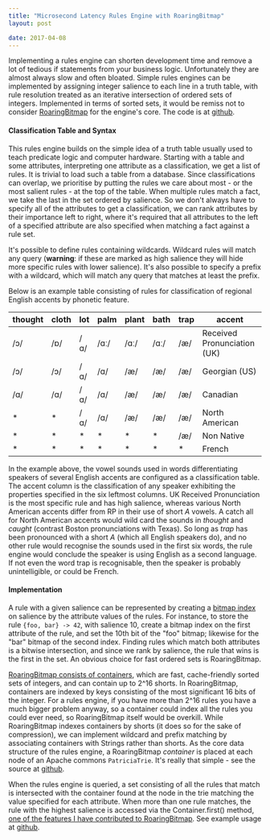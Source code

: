 ```yaml
---
title: "Microsecond Latency Rules Engine with RoaringBitmap"
layout: post

date: 2017-04-08
---
```


Implementing a rules engine can shorten development time and remove a lot of tedious if statements from your business logic. Unfortunately they are almost always slow and often bloated. Simple rules engines can be implemented by assigning integer salience to each line in a truth table, with rule resolution treated as an iterative intersection of ordered sets of integers. Implemented in terms of sorted sets, it would be remiss not to consider [RoaringBitmap](https://github.com/RoaringBitmap/RoaringBitmap) for the engine's core. The code is at [github](https://github.com/richardstartin/rst).

#### Classification Table and Syntax

This rules engine builds on the simple idea of a truth table usually used to teach predicate logic and computer hardware. Starting with a table and some attributes, interpreting one attribute as a classification, we get a list of rules. It is trivial to load such a table from a database. Since classifications can overlap, we prioritise by putting the rules we care about most - or the most salient rules - at the top of the table. When multiple rules match a fact, we take the last in the set ordered by salience. So we don't always have to specify all of the attributes to get a classification, we can rank attributes by their importance left to right, where it's required that all attributes to the left of a specified attribute are also specified when matching a fact against a rule set.

It's possible to define rules containing wildcards. Wildcard rules will match any query (**warning**: if these are marked as high salience they will hide more specific rules with lower salience). It's also possible to specify a prefix with a wildcard, which will match any query that matches at least the prefix.

Below is an example table consisting of rules for classification of regional English accents by phonetic feature.

|thought|cloth|lot|palm|plant|bath|trap|accent|
|--- |--- |--- |--- |--- |--- |--- |--- |
|/ɔ/|/ɒ/|/ɑ/|/ɑː/|/ɑː/|/ɑː/|/æ/|Received Pronunciation (UK)|
|/ɔ/|/ɔ/|/ɑ/|/ɑ/|/æ/|/æ/|/æ/|Georgian (US)|
|/ɑ/|/ɑ/|/ɑ/|/ɑ/|/æ/|/æ/|/æ/|Canadian|
|*|*|/ɑ/|/ɑ/|/æ/|/æ/|/æ/|North American|
|*|*|*|*|*|*|/æ/|Non Native|
|*|*|*|*|*|*|*|French|


In the example above, the vowel sounds used in words differentiating speakers of several English accents are configured as a classification table. The accent column is the classification of any speaker exhibiting the properties specified in the six leftmost columns. UK Received Pronunciation is the most specific rule and has high salience, whereas various North American accents differ from RP in their use of short _A_ vowels. A catch all for North American accents would wild card the sounds in _thought_ and _caught_ (contrast Boston pronunciations with Texas). So long as _trap_ has been pronounced with a short _A_ (which all English speakers do), and no other rule would recognise the sounds used in the first six words, the rule engine would conclude the speaker is using English as a second language. If not even the word trap is recognisable, then the speaker is probably unintelligible, or could be French. 

#### Implementation

A rule with a given salience can be represented by creating a [bitmap index](https://richardstartin.github.io/posts/how-a-bitmap-index-works) on salience by the attribute values of the rules. For instance, to store the rule `{foo, bar} -> 42`, with salience 10, create a bitmap index on the first attribute of the rule, and set the 10th bit of the "foo" bitmap; likewise for the "bar" bitmap of the second index. Finding rules which match both attributes is a bitwise intersection, and since we rank by salience, the rule that wins is the first in the set. An obvious choice for fast ordered sets is RoaringBitmap.

[RoaringBitmap consists of containers](https://richardstartin.github.io/posts/a-quick-look-at-roaringbitmap/), which are fast, cache-friendly sorted sets of integers, and can contain up to 2^16 shorts. In RoaringBitmap, containers are indexed by keys consisting of the most significant 16 bits of the integer. For a rules engine, if you have more than 2^16 rules you have a much bigger problem anyway, so a container could index all the rules you could ever need, so RoaringBitmap itself would be overkill. While RoaringBitmap indexes containers by shorts (it does so for the sake of compression), we can implement wildcard and prefix matching by associating containers with Strings rather than shorts. As the core data structure of the rules engine, a RoaringBitmap _container_ is placed at each node of an Apache commons `PatriciaTrie`. It's really that simple - see the source at [github](https://github.com/richardstartin/rst/blob/master/src/main/java/com/openkappa/rst/Classifier.java).

When the rules engine is queried, a set consisting of all the rules that match is intersected with the container found at the node in the trie matching the value specified for each attribute. When more than one rule matches, the rule with the highest salience is accessed via the Container.first() method, [one of the features I have contributed to RoaringBitmap](https://github.com/RoaringBitmap/RoaringBitmap/pull/148). See example usage at [github](https://github.com/richardstartin/rst/blob/master/src/test/java/com/openkappa/rst/ClassifierTest.java).

 

 
